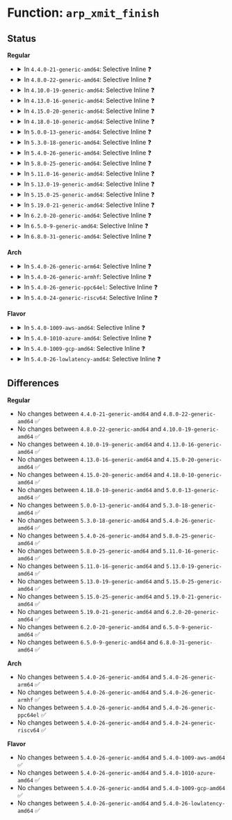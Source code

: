 # Function: <code>arp_xmit_finish</code>

## Status
<b>Regular</b>
<ul>
<li>
<details>
<summary>In <code>4.4.0-21-generic-amd64</code>: Selective Inline ❓</summary>

```c
int arp_xmit_finish(struct net * net, struct sock * sk, struct sk_buff * skb)
```

```json
{
  "name": "arp_xmit_finish",
  "collision_type": "Unique Static",
  "inline_type": "Selective",
  "funcs": [
    {
      "addr": 18446744071586758288,
      "name": "arp_xmit_finish",
      "external": false,
      "loc": "net/ipv4/arp.c:627",
      "file": "net/ipv4/arp.c",
      "inline": "not declared, inlined",
      "caller_inline": [
        "net/ipv4/arp.c:arp_xmit"
      ],
      "caller_func": []
    }
  ],
  "symbols": [
    {
      "addr": 18446744071586758288,
      "name": "arp_xmit_finish",
      "section": ".text",
      "bind": "STB_LOCAL",
      "size": 19
    }
  ]
}
```
</details>
</li>
<li>
<details>
<summary>In <code>4.8.0-22-generic-amd64</code>: Selective Inline ❓</summary>

```c
int arp_xmit_finish(struct net * net, struct sock * sk, struct sk_buff * skb)
```

```json
{
  "name": "arp_xmit_finish",
  "collision_type": "Unique Static",
  "inline_type": "Selective",
  "funcs": [
    {
      "addr": 18446744071587207312,
      "name": "arp_xmit_finish",
      "external": false,
      "loc": "net/ipv4/arp.c:627",
      "file": "net/ipv4/arp.c",
      "inline": "not declared, inlined",
      "caller_inline": [
        "net/ipv4/arp.c:arp_xmit"
      ],
      "caller_func": []
    }
  ],
  "symbols": [
    {
      "addr": 18446744071587206336,
      "name": "arp_xmit_finish",
      "section": ".text",
      "bind": "STB_LOCAL",
      "size": 19
    }
  ]
}
```
</details>
</li>
<li>
<details>
<summary>In <code>4.10.0-19-generic-amd64</code>: Selective Inline ❓</summary>

```c
int arp_xmit_finish(struct net * net, struct sock * sk, struct sk_buff * skb)
```

```json
{
  "name": "arp_xmit_finish",
  "collision_type": "Unique Static",
  "inline_type": "Selective",
  "funcs": [
    {
      "addr": 18446744071587407728,
      "name": "arp_xmit_finish",
      "external": false,
      "loc": "net/ipv4/arp.c:627",
      "file": "net/ipv4/arp.c",
      "inline": "not declared, inlined",
      "caller_inline": [
        "net/ipv4/arp.c:arp_xmit"
      ],
      "caller_func": []
    }
  ],
  "symbols": [
    {
      "addr": 18446744071587406736,
      "name": "arp_xmit_finish",
      "section": ".text",
      "bind": "STB_LOCAL",
      "size": 19
    }
  ]
}
```
</details>
</li>
<li>
<details>
<summary>In <code>4.13.0-16-generic-amd64</code>: Selective Inline ❓</summary>

```c
int arp_xmit_finish(struct net * net, struct sock * sk, struct sk_buff * skb)
```

```json
{
  "name": "arp_xmit_finish",
  "collision_type": "Unique Static",
  "inline_type": "Selective",
  "funcs": [
    {
      "addr": 18446744071587543440,
      "name": "arp_xmit_finish",
      "external": false,
      "loc": "net/ipv4/arp.c:627",
      "file": "net/ipv4/arp.c",
      "inline": "not declared, inlined",
      "caller_inline": [
        "net/ipv4/arp.c:arp_xmit"
      ],
      "caller_func": []
    }
  ],
  "symbols": [
    {
      "addr": 18446744071587542448,
      "name": "arp_xmit_finish",
      "section": ".text",
      "bind": "STB_LOCAL",
      "size": 19
    }
  ]
}
```
</details>
</li>
<li>
<details>
<summary>In <code>4.15.0-20-generic-amd64</code>: Selective Inline ❓</summary>

```c
int arp_xmit_finish(struct net * net, struct sock * sk, struct sk_buff * skb)
```

```json
{
  "name": "arp_xmit_finish",
  "collision_type": "Unique Static",
  "inline_type": "Selective",
  "funcs": [
    {
      "addr": 18446744071588066816,
      "name": "arp_xmit_finish",
      "external": false,
      "loc": "net/ipv4/arp.c:632",
      "file": "net/ipv4/arp.c",
      "inline": "not declared, inlined",
      "caller_inline": [
        "net/ipv4/arp.c:arp_xmit"
      ],
      "caller_func": []
    }
  ],
  "symbols": [
    {
      "addr": 18446744071588065824,
      "name": "arp_xmit_finish",
      "section": ".text",
      "bind": "STB_LOCAL",
      "size": 19
    }
  ]
}
```
</details>
</li>
<li>
<details>
<summary>In <code>4.18.0-10-generic-amd64</code>: Selective Inline ❓</summary>

```c
int arp_xmit_finish(struct net * net, struct sock * sk, struct sk_buff * skb)
```

```json
{
  "name": "arp_xmit_finish",
  "collision_type": "Unique Static",
  "inline_type": "Selective",
  "funcs": [
    {
      "addr": 18446744071588420309,
      "name": "arp_xmit_finish",
      "external": false,
      "loc": "net/ipv4/arp.c:632",
      "file": "net/ipv4/arp.c",
      "inline": "not declared, inlined",
      "caller_inline": [
        "net/ipv4/arp.c:arp_xmit"
      ],
      "caller_func": []
    }
  ],
  "symbols": [
    {
      "addr": 18446744071588419376,
      "name": "arp_xmit_finish",
      "section": ".text",
      "bind": "STB_LOCAL",
      "size": 19
    }
  ]
}
```
</details>
</li>
<li>
<details>
<summary>In <code>5.0.0-13-generic-amd64</code>: Selective Inline ❓</summary>

```c
int arp_xmit_finish(struct net * net, struct sock * sk, struct sk_buff * skb)
```

```json
{
  "name": "arp_xmit_finish",
  "collision_type": "Unique Static",
  "inline_type": "Selective",
  "funcs": [
    {
      "addr": 18446744071588612341,
      "name": "arp_xmit_finish",
      "external": false,
      "loc": "net/ipv4/arp.c:632",
      "file": "net/ipv4/arp.c",
      "inline": "not declared, inlined",
      "caller_inline": [
        "net/ipv4/arp.c:arp_xmit"
      ],
      "caller_func": []
    }
  ],
  "symbols": [
    {
      "addr": 18446744071588611392,
      "name": "arp_xmit_finish",
      "section": ".text",
      "bind": "STB_LOCAL",
      "size": 19
    }
  ]
}
```
</details>
</li>
<li>
<details>
<summary>In <code>5.3.0-18-generic-amd64</code>: Selective Inline ❓</summary>

```c
int arp_xmit_finish(struct net * net, struct sock * sk, struct sk_buff * skb)
```

```json
{
  "name": "arp_xmit_finish",
  "collision_type": "Unique Static",
  "inline_type": "Selective",
  "funcs": [
    {
      "addr": 18446744071589024308,
      "name": "arp_xmit_finish",
      "external": false,
      "loc": "net/ipv4/arp.c:628",
      "file": "net/ipv4/arp.c",
      "inline": "not declared, inlined",
      "caller_inline": [
        "net/ipv4/arp.c:arp_xmit"
      ],
      "caller_func": []
    }
  ],
  "symbols": [
    {
      "addr": 18446744071589023216,
      "name": "arp_xmit_finish",
      "section": ".text",
      "bind": "STB_LOCAL",
      "size": 19
    }
  ]
}
```
</details>
</li>
<li>
<details>
<summary>In <code>5.4.0-26-generic-amd64</code>: Selective Inline ❓</summary>

```c
int arp_xmit_finish(struct net * net, struct sock * sk, struct sk_buff * skb)
```

```json
{
  "name": "arp_xmit_finish",
  "collision_type": "Unique Static",
  "inline_type": "Selective",
  "funcs": [
    {
      "addr": 18446744071589248868,
      "name": "arp_xmit_finish",
      "external": false,
      "loc": "net/ipv4/arp.c:628",
      "file": "net/ipv4/arp.c",
      "inline": "not declared, inlined",
      "caller_inline": [
        "net/ipv4/arp.c:arp_xmit"
      ],
      "caller_func": []
    }
  ],
  "symbols": [
    {
      "addr": 18446744071589247776,
      "name": "arp_xmit_finish",
      "section": ".text",
      "bind": "STB_LOCAL",
      "size": 19
    }
  ]
}
```
</details>
</li>
<li>
<details>
<summary>In <code>5.8.0-25-generic-amd64</code>: Selective Inline ❓</summary>

```c
int arp_xmit_finish(struct net * net, struct sock * sk, struct sk_buff * skb)
```

```json
{
  "name": "arp_xmit_finish",
  "collision_type": "Unique Static",
  "inline_type": "Selective",
  "funcs": [
    {
      "addr": 18446744071590223056,
      "name": "arp_xmit_finish",
      "external": false,
      "loc": "net/ipv4/arp.c:628",
      "file": "net/ipv4/arp.c",
      "inline": "not declared, inlined",
      "caller_inline": [
        "net/ipv4/arp.c:arp_xmit"
      ],
      "caller_func": []
    }
  ],
  "symbols": [
    {
      "addr": 18446744071590220832,
      "name": "arp_xmit_finish",
      "section": ".text",
      "bind": "STB_LOCAL",
      "size": 19
    }
  ]
}
```
</details>
</li>
<li>
<details>
<summary>In <code>5.11.0-16-generic-amd64</code>: Selective Inline ❓</summary>

```c
int arp_xmit_finish(struct net * net, struct sock * sk, struct sk_buff * skb)
```

```json
{
  "name": "arp_xmit_finish",
  "collision_type": "Unique Static",
  "inline_type": "Selective",
  "funcs": [
    {
      "addr": 18446744071590274864,
      "name": "arp_xmit_finish",
      "external": false,
      "loc": "net/ipv4/arp.c:630",
      "file": "net/ipv4/arp.c",
      "inline": "not declared, inlined",
      "caller_inline": [
        "net/ipv4/arp.c:arp_xmit"
      ],
      "caller_func": []
    }
  ],
  "symbols": [
    {
      "addr": 18446744071590272640,
      "name": "arp_xmit_finish",
      "section": ".text",
      "bind": "STB_LOCAL",
      "size": 19
    }
  ]
}
```
</details>
</li>
<li>
<details>
<summary>In <code>5.13.0-19-generic-amd64</code>: Selective Inline ❓</summary>

```c
int arp_xmit_finish(struct net * net, struct sock * sk, struct sk_buff * skb)
```

```json
{
  "name": "arp_xmit_finish",
  "collision_type": "Unique Static",
  "inline_type": "Selective",
  "funcs": [
    {
      "addr": 18446744071590189568,
      "name": "arp_xmit_finish",
      "external": false,
      "loc": "net/ipv4/arp.c:630",
      "file": "net/ipv4/arp.c",
      "inline": "not declared, inlined",
      "caller_inline": [
        "net/ipv4/arp.c:arp_xmit"
      ],
      "caller_func": []
    }
  ],
  "symbols": [
    {
      "addr": 18446744071590187360,
      "name": "arp_xmit_finish",
      "section": ".text",
      "bind": "STB_LOCAL",
      "size": 19
    }
  ]
}
```
</details>
</li>
<li>
<details>
<summary>In <code>5.15.0-25-generic-amd64</code>: Selective Inline ❓</summary>

```c
int arp_xmit_finish(struct net * net, struct sock * sk, struct sk_buff * skb)
```

```json
{
  "name": "arp_xmit_finish",
  "collision_type": "Unique Static",
  "inline_type": "Selective",
  "funcs": [
    {
      "addr": 18446744071590970923,
      "name": "arp_xmit_finish",
      "external": false,
      "loc": "net/ipv4/arp.c:630",
      "file": "net/ipv4/arp.c",
      "inline": "not declared, inlined",
      "caller_inline": [
        "net/ipv4/arp.c:arp_xmit"
      ],
      "caller_func": []
    }
  ],
  "symbols": [
    {
      "addr": 18446744071590968192,
      "name": "arp_xmit_finish",
      "section": ".text",
      "bind": "STB_LOCAL",
      "size": 19
    }
  ]
}
```
</details>
</li>
<li>
<details>
<summary>In <code>5.19.0-21-generic-amd64</code>: Selective Inline ❓</summary>

```c
int arp_xmit_finish(struct net * net, struct sock * sk, struct sk_buff * skb)
```

```json
{
  "name": "arp_xmit_finish",
  "collision_type": "Unique Static",
  "inline_type": "Selective",
  "funcs": [
    {
      "addr": 18446744071592614551,
      "name": "arp_xmit_finish",
      "external": false,
      "loc": "net/ipv4/arp.c:630",
      "file": "net/ipv4/arp.c",
      "inline": "not declared, inlined",
      "caller_inline": [
        "net/ipv4/arp.c:arp_xmit"
      ],
      "caller_func": []
    }
  ],
  "symbols": [
    {
      "addr": 18446744071592611552,
      "name": "arp_xmit_finish",
      "section": ".text",
      "bind": "STB_LOCAL",
      "size": 31
    }
  ]
}
```
</details>
</li>
<li>
<details>
<summary>In <code>6.2.0-20-generic-amd64</code>: Selective Inline ❓</summary>

```c
int arp_xmit_finish(struct net * net, struct sock * sk, struct sk_buff * skb)
```

```json
{
  "name": "arp_xmit_finish",
  "collision_type": "Unique Static",
  "inline_type": "Selective",
  "funcs": [
    {
      "addr": 18446744071594479170,
      "name": "arp_xmit_finish",
      "external": false,
      "loc": "net/ipv4/arp.c:651",
      "file": "net/ipv4/arp.c",
      "inline": "not declared, inlined",
      "caller_inline": [
        "net/ipv4/arp.c:arp_xmit"
      ],
      "caller_func": []
    }
  ],
  "symbols": [
    {
      "addr": 18446744071594476112,
      "name": "arp_xmit_finish",
      "section": ".text",
      "bind": "STB_LOCAL",
      "size": 31
    }
  ]
}
```
</details>
</li>
<li>
<details>
<summary>In <code>6.5.0-9-generic-amd64</code>: Selective Inline ❓</summary>

```c
int arp_xmit_finish(struct net * net, struct sock * sk, struct sk_buff * skb)
```

```json
{
  "name": "arp_xmit_finish",
  "collision_type": "Unique Static",
  "inline_type": "Selective",
  "funcs": [
    {
      "addr": 18446744071594870786,
      "name": "arp_xmit_finish",
      "external": false,
      "loc": "net/ipv4/arp.c:651",
      "file": "net/ipv4/arp.c",
      "inline": "not declared, inlined",
      "caller_inline": [
        "net/ipv4/arp.c:arp_xmit"
      ],
      "caller_func": []
    }
  ],
  "symbols": [
    {
      "addr": 18446744071594867472,
      "name": "arp_xmit_finish",
      "section": ".text",
      "bind": "STB_LOCAL",
      "size": 31
    }
  ]
}
```
</details>
</li>
<li>
<details>
<summary>In <code>6.8.0-31-generic-amd64</code>: Selective Inline ❓</summary>

```c
int arp_xmit_finish(struct net * net, struct sock * sk, struct sk_buff * skb)
```

```json
{
  "name": "arp_xmit_finish",
  "collision_type": "Unique Static",
  "inline_type": "Selective",
  "funcs": [
    {
      "addr": 18446744071595682146,
      "name": "arp_xmit_finish",
      "external": false,
      "loc": "net/ipv4/arp.c:651",
      "file": "net/ipv4/arp.c",
      "inline": "not declared, inlined",
      "caller_inline": [
        "net/ipv4/arp.c:arp_xmit"
      ],
      "caller_func": []
    }
  ],
  "symbols": [
    {
      "addr": 18446744071595678800,
      "name": "arp_xmit_finish",
      "section": ".text",
      "bind": "STB_LOCAL",
      "size": 31
    }
  ]
}
```
</details>
</li>
</ul>
<b>Arch</b>
<ul>
<li>
<details>
<summary>In <code>5.4.0-26-generic-arm64</code>: Selective Inline ❓</summary>

```c
int arp_xmit_finish(struct net * net, struct sock * sk, struct sk_buff * skb)
```

```json
{
  "name": "arp_xmit_finish",
  "collision_type": "Unique Static",
  "inline_type": "Selective",
  "funcs": [
    {
      "addr": 18446603336502875932,
      "name": "arp_xmit_finish",
      "external": false,
      "loc": "net/ipv4/arp.c:628",
      "file": "net/ipv4/arp.c",
      "inline": "not declared, inlined",
      "caller_inline": [
        "net/ipv4/arp.c:arp_xmit"
      ],
      "caller_func": []
    }
  ],
  "symbols": [
    {
      "addr": 18446603336502875352,
      "name": "arp_xmit_finish",
      "section": ".text",
      "bind": "STB_LOCAL",
      "size": 44
    }
  ]
}
```
</details>
</li>
<li>
<details>
<summary>In <code>5.4.0-26-generic-armhf</code>: Selective Inline ❓</summary>

```c
int arp_xmit_finish(struct net * net, struct sock * sk, struct sk_buff * skb)
```

```json
{
  "name": "arp_xmit_finish",
  "collision_type": "Unique Static",
  "inline_type": "Selective",
  "funcs": [
    {
      "addr": 3235571824,
      "name": "arp_xmit_finish",
      "external": false,
      "loc": "net/ipv4/arp.c:628",
      "file": "net/ipv4/arp.c",
      "inline": "not declared, inlined",
      "caller_inline": [
        "net/ipv4/arp.c:arp_xmit"
      ],
      "caller_func": []
    }
  ],
  "symbols": [
    {
      "addr": 3235570632,
      "name": "arp_xmit_finish",
      "section": ".text",
      "bind": "STB_LOCAL",
      "size": 32
    }
  ]
}
```
</details>
</li>
<li>
<details>
<summary>In <code>5.4.0-26-generic-ppc64el</code>: Selective Inline ❓</summary>

```c
int arp_xmit_finish(struct net * net, struct sock * sk, struct sk_buff * skb)
```

```json
{
  "name": "arp_xmit_finish",
  "collision_type": "Unique Static",
  "inline_type": "Selective",
  "funcs": [
    {
      "addr": 13835058055296535744,
      "name": "arp_xmit_finish",
      "external": false,
      "loc": "net/ipv4/arp.c:628",
      "file": "net/ipv4/arp.c",
      "inline": "not declared, inlined",
      "caller_inline": [
        "net/ipv4/arp.c:arp_xmit"
      ],
      "caller_func": []
    }
  ],
  "symbols": [
    {
      "addr": 13835058055296534080,
      "name": "arp_xmit_finish",
      "section": ".text",
      "bind": "STB_LOCAL",
      "size": 56
    }
  ]
}
```
</details>
</li>
<li>
<details>
<summary>In <code>5.4.0-24-generic-riscv64</code>: Selective Inline ❓</summary>

```c
int arp_xmit_finish(struct net * net, struct sock * sk, struct sk_buff * skb)
```

```json
{
  "name": "arp_xmit_finish",
  "collision_type": "Unique Static",
  "inline_type": "Selective",
  "funcs": [
    {
      "addr": 18446743936278979128,
      "name": "arp_xmit_finish",
      "external": false,
      "loc": "net/ipv4/arp.c:628",
      "file": "net/ipv4/arp.c",
      "inline": "not declared, inlined",
      "caller_inline": [
        "net/ipv4/arp.c:arp_xmit"
      ],
      "caller_func": []
    }
  ],
  "symbols": [
    {
      "addr": 18446743936278977170,
      "name": "arp_xmit_finish",
      "section": ".text",
      "bind": "STB_LOCAL",
      "size": 42
    }
  ]
}
```
</details>
</li>
</ul>
<b>Flavor</b>
<ul>
<li>
<details>
<summary>In <code>5.4.0-1009-aws-amd64</code>: Selective Inline ❓</summary>

```c
int arp_xmit_finish(struct net * net, struct sock * sk, struct sk_buff * skb)
```

```json
{
  "name": "arp_xmit_finish",
  "collision_type": "Unique Static",
  "inline_type": "Selective",
  "funcs": [
    {
      "addr": 18446744071588855188,
      "name": "arp_xmit_finish",
      "external": false,
      "loc": "net/ipv4/arp.c:628",
      "file": "net/ipv4/arp.c",
      "inline": "not declared, inlined",
      "caller_inline": [
        "net/ipv4/arp.c:arp_xmit"
      ],
      "caller_func": []
    }
  ],
  "symbols": [
    {
      "addr": 18446744071588854096,
      "name": "arp_xmit_finish",
      "section": ".text",
      "bind": "STB_LOCAL",
      "size": 19
    }
  ]
}
```
</details>
</li>
<li>
<details>
<summary>In <code>5.4.0-1010-azure-amd64</code>: Selective Inline ❓</summary>

```c
int arp_xmit_finish(struct net * net, struct sock * sk, struct sk_buff * skb)
```

```json
{
  "name": "arp_xmit_finish",
  "collision_type": "Unique Static",
  "inline_type": "Selective",
  "funcs": [
    {
      "addr": 18446744071588567124,
      "name": "arp_xmit_finish",
      "external": false,
      "loc": "net/ipv4/arp.c:628",
      "file": "net/ipv4/arp.c",
      "inline": "not declared, inlined",
      "caller_inline": [
        "net/ipv4/arp.c:arp_xmit"
      ],
      "caller_func": []
    }
  ],
  "symbols": [
    {
      "addr": 18446744071588566032,
      "name": "arp_xmit_finish",
      "section": ".text",
      "bind": "STB_LOCAL",
      "size": 19
    }
  ]
}
```
</details>
</li>
<li>
<details>
<summary>In <code>5.4.0-1009-gcp-amd64</code>: Selective Inline ❓</summary>

```c
int arp_xmit_finish(struct net * net, struct sock * sk, struct sk_buff * skb)
```

```json
{
  "name": "arp_xmit_finish",
  "collision_type": "Unique Static",
  "inline_type": "Selective",
  "funcs": [
    {
      "addr": 18446744071589291428,
      "name": "arp_xmit_finish",
      "external": false,
      "loc": "net/ipv4/arp.c:628",
      "file": "net/ipv4/arp.c",
      "inline": "not declared, inlined",
      "caller_inline": [
        "net/ipv4/arp.c:arp_xmit"
      ],
      "caller_func": []
    }
  ],
  "symbols": [
    {
      "addr": 18446744071589290336,
      "name": "arp_xmit_finish",
      "section": ".text",
      "bind": "STB_LOCAL",
      "size": 19
    }
  ]
}
```
</details>
</li>
<li>
<details>
<summary>In <code>5.4.0-26-lowlatency-amd64</code>: Selective Inline ❓</summary>

```c
int arp_xmit_finish(struct net * net, struct sock * sk, struct sk_buff * skb)
```

```json
{
  "name": "arp_xmit_finish",
  "collision_type": "Unique Static",
  "inline_type": "Selective",
  "funcs": [
    {
      "addr": 18446744071589332923,
      "name": "arp_xmit_finish",
      "external": false,
      "loc": "net/ipv4/arp.c:628",
      "file": "net/ipv4/arp.c",
      "inline": "not declared, inlined",
      "caller_inline": [
        "net/ipv4/arp.c:arp_xmit"
      ],
      "caller_func": []
    }
  ],
  "symbols": [
    {
      "addr": 18446744071589331808,
      "name": "arp_xmit_finish",
      "section": ".text",
      "bind": "STB_LOCAL",
      "size": 19
    }
  ]
}
```
</details>
</li>
</ul>

## Differences
<b>Regular</b>
<ul>
<li>
No changes between <code>4.4.0-21-generic-amd64</code> and <code>4.8.0-22-generic-amd64</code> ✅
</li>
<li>
No changes between <code>4.8.0-22-generic-amd64</code> and <code>4.10.0-19-generic-amd64</code> ✅
</li>
<li>
No changes between <code>4.10.0-19-generic-amd64</code> and <code>4.13.0-16-generic-amd64</code> ✅
</li>
<li>
No changes between <code>4.13.0-16-generic-amd64</code> and <code>4.15.0-20-generic-amd64</code> ✅
</li>
<li>
No changes between <code>4.15.0-20-generic-amd64</code> and <code>4.18.0-10-generic-amd64</code> ✅
</li>
<li>
No changes between <code>4.18.0-10-generic-amd64</code> and <code>5.0.0-13-generic-amd64</code> ✅
</li>
<li>
No changes between <code>5.0.0-13-generic-amd64</code> and <code>5.3.0-18-generic-amd64</code> ✅
</li>
<li>
No changes between <code>5.3.0-18-generic-amd64</code> and <code>5.4.0-26-generic-amd64</code> ✅
</li>
<li>
No changes between <code>5.4.0-26-generic-amd64</code> and <code>5.8.0-25-generic-amd64</code> ✅
</li>
<li>
No changes between <code>5.8.0-25-generic-amd64</code> and <code>5.11.0-16-generic-amd64</code> ✅
</li>
<li>
No changes between <code>5.11.0-16-generic-amd64</code> and <code>5.13.0-19-generic-amd64</code> ✅
</li>
<li>
No changes between <code>5.13.0-19-generic-amd64</code> and <code>5.15.0-25-generic-amd64</code> ✅
</li>
<li>
No changes between <code>5.15.0-25-generic-amd64</code> and <code>5.19.0-21-generic-amd64</code> ✅
</li>
<li>
No changes between <code>5.19.0-21-generic-amd64</code> and <code>6.2.0-20-generic-amd64</code> ✅
</li>
<li>
No changes between <code>6.2.0-20-generic-amd64</code> and <code>6.5.0-9-generic-amd64</code> ✅
</li>
<li>
No changes between <code>6.5.0-9-generic-amd64</code> and <code>6.8.0-31-generic-amd64</code> ✅
</li>
</ul>
<b>Arch</b>
<ul>
<li>
No changes between <code>5.4.0-26-generic-amd64</code> and <code>5.4.0-26-generic-arm64</code> ✅
</li>
<li>
No changes between <code>5.4.0-26-generic-amd64</code> and <code>5.4.0-26-generic-armhf</code> ✅
</li>
<li>
No changes between <code>5.4.0-26-generic-amd64</code> and <code>5.4.0-26-generic-ppc64el</code> ✅
</li>
<li>
No changes between <code>5.4.0-26-generic-amd64</code> and <code>5.4.0-24-generic-riscv64</code> ✅
</li>
</ul>
<b>Flavor</b>
<ul>
<li>
No changes between <code>5.4.0-26-generic-amd64</code> and <code>5.4.0-1009-aws-amd64</code> ✅
</li>
<li>
No changes between <code>5.4.0-26-generic-amd64</code> and <code>5.4.0-1010-azure-amd64</code> ✅
</li>
<li>
No changes between <code>5.4.0-26-generic-amd64</code> and <code>5.4.0-1009-gcp-amd64</code> ✅
</li>
<li>
No changes between <code>5.4.0-26-generic-amd64</code> and <code>5.4.0-26-lowlatency-amd64</code> ✅
</li>
</ul>
